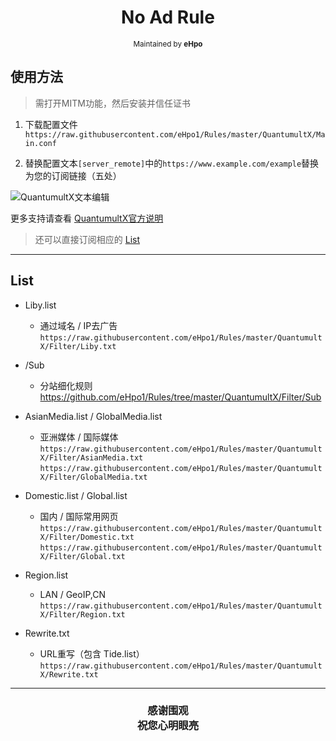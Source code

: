 <h1 align="center">
No Ad Rule
</h1>
<p align="center">
<sup>
Maintained by <b>eHpo</b>
</sup>
</p>


## 使用方法

>需打开MITM功能，然后安装并信任证书

1. 下载配置文件  
   `https://raw.githubusercontent.com/eHpo1/Rules/master/QuantumultX/Main.conf`

2. 替换配置文本`[server_remote]`中的`https://www.example.com/example`替换为您的订阅链接（五处）

![QuantumultX文本编辑](https://github.com/eHpo1/Rules/raw/master/.img/qxbj.JPG)

更多支持请查看 [QuantumultX官方说明](https://github.com/crossutility/Quantumult-X)

>还可以直接订阅相应的 [List](#List)

-------

## List

* Liby.list
    * 通过域名 / IP去广告 
	  `https://raw.githubusercontent.com/eHpo1/Rules/master/QuantumultX/Filter/Liby.txt`  

* /Sub
    * 分站细化规则  
	  https://github.com/eHpo1/Rules/tree/master/QuantumultX/Filter/Sub  
	  
* AsianMedia.list / GlobalMedia.list
    * 亚洲媒体 / 国际媒体  
	  `https://raw.githubusercontent.com/eHpo1/Rules/master/QuantumultX/Filter/AsianMedia.txt`  
	  `https://raw.githubusercontent.com/eHpo1/Rules/master/QuantumultX/Filter/GlobalMedia.txt`  

* Domestic.list / Global.list
    * 国内 / 国际常用网页  
	  `https://raw.githubusercontent.com/eHpo1/Rules/master/QuantumultX/Filter/Domestic.txt`  
	  `https://raw.githubusercontent.com/eHpo1/Rules/master/QuantumultX/Filter/Global.txt`  

* Region.list
	* LAN / GeoIP,CN  
	  `https://raw.githubusercontent.com/eHpo1/Rules/master/QuantumultX/Filter/Region.txt`  

* Rewrite.txt
	* URL重写（包含 Tide.list）  
	  `https://raw.githubusercontent.com/eHpo1/Rules/master/QuantumultX/Rewrite.txt`  

-------

<h3 align="center">
<p>感谢围观
<br>祝您心明眼亮</b>
</p>
</h3>
